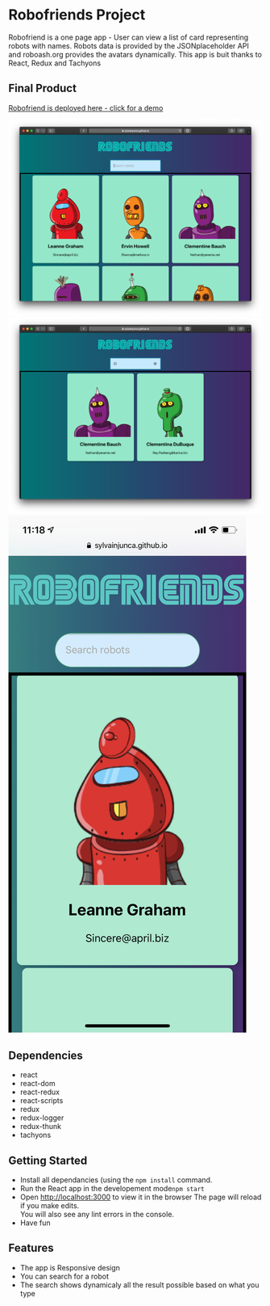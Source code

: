 

# Robofriends Project

Robofriend is a one page app - User can view a list of card representing robots with names. Robots data is provided by the JSONplaceholder API and roboash.org provides the avatars dynamically.
This app is buit thanks to React, Redux and Tachyons

## Final Product

[Robofriend is deployed here - click for a demo](https://sylvainjunca.github.io/robofriends/)

!["Screenshot of main page - Desktop"](https://github.com/SylvainJunca/robofriends/blob/master/src/pictures/desktop-main.png?raw=true) 
!["Screenshot of Search page - Desktop"](https://github.com/SylvainJunca/robofriends/blob/master/src/pictures/desktop-search.png?raw=true)
!["Screenshot of Search page - Smartphone"](https://github.com/SylvainJunca/robofriends/blob/master/src/pictures/mobile-main.PNG?raw=true)

## Dependencies

- react
- react-dom
- react-redux
- react-scripts
- redux
- redux-logger
- redux-thunk
- tachyons

## Getting Started 

- Install all dependancies (using the `npm install` command.
- Run the React app in the developement mode`npm start`
- Open [http://localhost:3000](http://localhost:3000) to view it in the browser
  The page will reload if you make edits.<br>
  You will also see any lint errors in the console.
- Have fun

## Features 

- The app is Responsive design
- You can search for a robot
- The search shows dynamicaly all the result possible based on what you type

